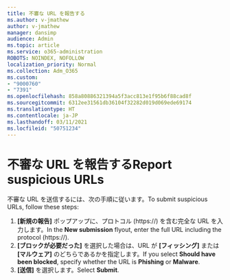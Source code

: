 ```yaml
---
title: 不審な URL を報告する
ms.author: v-jmathew
author: v-jmathew
manager: dansimp
audience: Admin
ms.topic: article
ms.service: o365-administration
ROBOTS: NOINDEX, NOFOLLOW
localization_priority: Normal
ms.collection: Adm_O365
ms.custom:
- "9000760"
- "7391"
ms.openlocfilehash: 858a80886321394a5f3acc813e1f95b6f88cad8f
ms.sourcegitcommit: 6312ee31561db36104f32282d019d069ede69174
ms.translationtype: HT
ms.contentlocale: ja-JP
ms.lasthandoff: 03/11/2021
ms.locfileid: "50751234"
---
```

# <a name="report-suspicious-urls"></a><span data-ttu-id="4ba43-102">不審な URL を報告する</span><span class="sxs-lookup"><span data-stu-id="4ba43-102">Report suspicious URLs</span></span>

<span data-ttu-id="4ba43-103">不審な URL を送信するには、次の手順に従います。</span><span class="sxs-lookup"><span data-stu-id="4ba43-103">To submit suspicious URLs, follow these steps:</span></span>

1. <span data-ttu-id="4ba43-104">**[新規の報告]** ポップアップに、プロトコル (https://) を含む完全な URL を入力します。</span><span class="sxs-lookup"><span data-stu-id="4ba43-104">In the **New submission** flyout, enter the full URL including the protocol (https://).</span></span>
2. <span data-ttu-id="4ba43-105">**[ブロックが必要だった]** を選択した場合は、URL が **[フィッシング]** または **[マルウェア]** のどちらであるかを指定します。</span><span class="sxs-lookup"><span data-stu-id="4ba43-105">If you select **Should have been blocked**, specify whether the URL is **Phishing** or **Malware**.</span></span>
3. <span data-ttu-id="4ba43-106">**[送信]** を選択します。</span><span class="sxs-lookup"><span data-stu-id="4ba43-106">Select **Submit**.</span></span>
